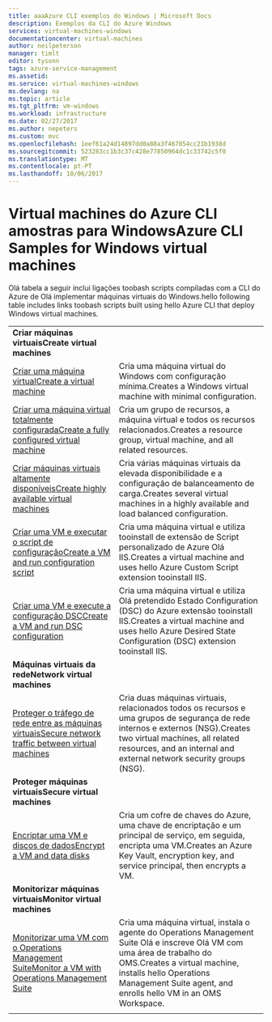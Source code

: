```yaml
---
title: aaaAzure CLI exemplos do Windows | Microsoft Docs
description: Exemplos da CLI do Azure Windows
services: virtual-machines-windows
documentationcenter: virtual-machines
author: neilpeterson
manager: timlt
editor: tysonn
tags: azure-service-management
ms.assetid: 
ms.service: virtual-machines-windows
ms.devlang: na
ms.topic: article
ms.tgt_pltfrm: vm-windows
ms.workload: infrastructure
ms.date: 02/27/2017
ms.author: nepeters
ms.custom: mvc
ms.openlocfilehash: 1eef61a24d14897dd0a88a3f467854cc21b1938d
ms.sourcegitcommit: 523283cc1b3c37c428e77850964dc1c33742c5f0
ms.translationtype: MT
ms.contentlocale: pt-PT
ms.lasthandoff: 10/06/2017
---
```

# <a name="azure-cli-samples-for-windows-virtual-machines"></a><span data-ttu-id="3e99c-103">Virtual machines do Azure CLI amostras para Windows</span><span class="sxs-lookup"><span data-stu-id="3e99c-103">Azure CLI Samples for Windows virtual machines</span></span>

<span data-ttu-id="3e99c-104">Olá tabela a seguir inclui ligações toobash scripts compiladas com a CLI do Azure de Olá implementar máquinas virtuais do Windows.</span><span class="sxs-lookup"><span data-stu-id="3e99c-104">hello following table includes links toobash scripts built using hello Azure CLI that deploy Windows virtual machines.</span></span>

| | |
|---|---|
|<span data-ttu-id="3e99c-105">**Criar máquinas virtuais**</span><span class="sxs-lookup"><span data-stu-id="3e99c-105">**Create virtual machines**</span></span>||
| [<span data-ttu-id="3e99c-106">Criar uma máquina virtual</span><span class="sxs-lookup"><span data-stu-id="3e99c-106">Create a virtual machine</span></span>](./../scripts/virtual-machines-windows-cli-sample-create-vm-quick-create.md?toc=%2fcli%2fazure%2ftoc.json) | <span data-ttu-id="3e99c-107">Cria uma máquina virtual do Windows com configuração mínima.</span><span class="sxs-lookup"><span data-stu-id="3e99c-107">Creates a Windows virtual machine with minimal configuration.</span></span> |
| [<span data-ttu-id="3e99c-108">Criar uma máquina virtual totalmente configurada</span><span class="sxs-lookup"><span data-stu-id="3e99c-108">Create a fully configured virtual machine</span></span>](./../scripts/virtual-machines-windows-cli-sample-create-vm.md?toc=%2fcli%2fazure%2ftoc.json) | <span data-ttu-id="3e99c-109">Cria um grupo de recursos, a máquina virtual e todos os recursos relacionados.</span><span class="sxs-lookup"><span data-stu-id="3e99c-109">Creates a resource group, virtual machine, and all related resources.</span></span>|
| [<span data-ttu-id="3e99c-110">Criar máquinas virtuais altamente disponíveis</span><span class="sxs-lookup"><span data-stu-id="3e99c-110">Create highly available virtual machines</span></span>](./../scripts/virtual-machines-windows-cli-sample-nlb.md?toc=%2fcli%2fazure%2ftoc.json) | <span data-ttu-id="3e99c-111">Cria várias máquinas virtuais da elevada disponibilidade e a configuração de balanceamento de carga.</span><span class="sxs-lookup"><span data-stu-id="3e99c-111">Creates several virtual machines in a highly available and load balanced configuration.</span></span> |
| [<span data-ttu-id="3e99c-112">Criar uma VM e executar o script de configuração</span><span class="sxs-lookup"><span data-stu-id="3e99c-112">Create a VM and run configuration script</span></span>](./../scripts/virtual-machines-windows-cli-sample-create-vm-iis.md?toc=%2fcli%2fazure%2ftoc.json) | <span data-ttu-id="3e99c-113">Cria uma máquina virtual e utiliza tooinstall de extensão de Script personalizado de Azure Olá IIS.</span><span class="sxs-lookup"><span data-stu-id="3e99c-113">Creates a virtual machine and uses hello Azure Custom Script extension tooinstall IIS.</span></span> |
| [<span data-ttu-id="3e99c-114">Criar uma VM e execute a configuração DSC</span><span class="sxs-lookup"><span data-stu-id="3e99c-114">Create a VM and run DSC configuration</span></span>](./../scripts/virtual-machines-windows-cli-sample-create-iis-using-dsc.md?toc=%2fcli%2fazure%2ftoc.json) | <span data-ttu-id="3e99c-115">Cria uma máquina virtual e utiliza Olá pretendido Estado Configuration (DSC) do Azure extensão tooinstall IIS.</span><span class="sxs-lookup"><span data-stu-id="3e99c-115">Creates a virtual machine and uses hello Azure Desired State Configuration (DSC) extension tooinstall IIS.</span></span> |
|<span data-ttu-id="3e99c-116">**Máquinas virtuais da rede**</span><span class="sxs-lookup"><span data-stu-id="3e99c-116">**Network virtual machines**</span></span>||
| [<span data-ttu-id="3e99c-117">Proteger o tráfego de rede entre as máquinas virtuais</span><span class="sxs-lookup"><span data-stu-id="3e99c-117">Secure network traffic between virtual machines</span></span>](./../scripts/virtual-machines-windows-cli-sample-create-vm-nsg.md?toc=%2fcli%2fazure%2ftoc.json) | <span data-ttu-id="3e99c-118">Cria duas máquinas virtuais, relacionados todos os recursos e uma grupos de segurança de rede internos e externos (NSG).</span><span class="sxs-lookup"><span data-stu-id="3e99c-118">Creates two virtual machines, all related resources, and an internal and external network security groups (NSG).</span></span> |
|<span data-ttu-id="3e99c-119">**Proteger máquinas virtuais**</span><span class="sxs-lookup"><span data-stu-id="3e99c-119">**Secure virtual machines**</span></span>||
| [<span data-ttu-id="3e99c-120">Encriptar uma VM e discos de dados</span><span class="sxs-lookup"><span data-stu-id="3e99c-120">Encrypt a VM and data disks</span></span>](./../scripts/virtual-machines-windows-cli-sample-encrypt-vm.md?toc=%2fcli%2fazure%2ftoc.json) | <span data-ttu-id="3e99c-121">Cria um cofre de chaves do Azure, uma chave de encriptação e um principal de serviço, em seguida, encripta uma VM.</span><span class="sxs-lookup"><span data-stu-id="3e99c-121">Creates an Azure Key Vault, encryption key, and service principal, then encrypts a VM.</span></span> |
|<span data-ttu-id="3e99c-122">**Monitorizar máquinas virtuais**</span><span class="sxs-lookup"><span data-stu-id="3e99c-122">**Monitor virtual machines**</span></span>||
| [<span data-ttu-id="3e99c-123">Monitorizar uma VM com o Operations Management Suite</span><span class="sxs-lookup"><span data-stu-id="3e99c-123">Monitor a VM with Operations Management Suite</span></span>](./../scripts/virtual-machines-windows-cli-sample-create-vm-oms.md?toc=%2fcli%2fazure%2ftoc.json) | <span data-ttu-id="3e99c-124">Cria uma máquina virtual, instala o agente do Operations Management Suite Olá e inscreve Olá VM com uma área de trabalho do OMS.</span><span class="sxs-lookup"><span data-stu-id="3e99c-124">Creates a virtual machine, installs hello Operations Management Suite agent, and enrolls hello VM in an OMS Workspace.</span></span>  |
| | |
